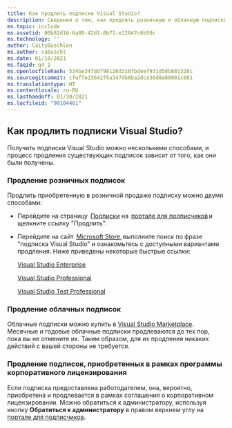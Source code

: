 ```yaml
---
title: Как продлить подписки Visual Studio?
description: Сведения о том, как продлить розничную и облачную подписки и подписку, приобретенную в рамках программы корпоративного лицензирования
ms.topic: include
ms.assetid: 00b82d16-6a80-42d1-8b71-e12047c6b50c
ms.technology: ''
author: CaityBuschlen
ms.author: cabuschl
ms.date: 01/19/2021
ms.faqid: q4_1
ms.openlocfilehash: 534be347dd798126d310fbd4ef931d58b881328c
ms.sourcegitcommit: cfeffe2364275a347db0ba2dce36d8e80001c081
ms.translationtype: HT
ms.contentlocale: ru-RU
ms.lasthandoff: 01/30/2021
ms.locfileid: "99104461"
---
```

## <a name="how-do-i-renew-visual-studio-subscriptions"></a>Как продлить подписки Visual Studio? 

Получить подписки Visual Studio можно несколькими способами, и процесс продления существующих подписок зависит от того, как они были получены.

### <a name="how-to-renew-retail-subscriptions"></a>Продление розничных подписок 

Продлить приобретенную в розничной продаже подписку можно двумя способами: 

- Перейдите на страницу  [Подписки](https://my.visualstudio.com/subscriptions) на  [портале для подписчиков](https://my.visualstudio.com/benefits) и щелкните ссылку "Продлить". 
- Перейдите на сайт  [Microsoft Store](https://www.microsoft.com/store), выполните поиск по фразе "подписка Visual Studio" и ознакомьтесь с доступными вариантами продления. Ниже приведены некоторые быстрые ссылки: 


    [Visual Studio Enterprise](https://www.microsoft.com/p/visual-studio-enterprise-subscription/dg7gmgf0dst4?activetab=pivot%3aoverviewtab) 

    [Visual Studio Professional](https://www.microsoft.com/p/visual-studio-professional-subscription/dg7gmgf0dst3?activetab=pivot%3aoverviewtab)

    [Visual Studio Test Professional](https://www.microsoft.com/p/visual-studio-test-professional-subscription/dg7gmgf0dst6?activetab=pivot%3aoverviewtab) 


### <a name="how-to-renew-cloud-subscriptions"></a>Продление облачных подписок
Облачные подписки можно купить в [Visual Studio Marketplace](https://marketplace.visualstudio.com/).  Месячные и годовые облачные подписки продлеваются до тех пор, пока вы не отмените их. Таким образом, для их продления никаких действий с вашей стороны не требуется.

### <a name="how-to-renew-subscriptions-purchased-through-volume-licensing"></a>Продление подписок, приобретенных в рамках программы корпоративного лицензирования
Если подписка предоставлена работодателем, она, вероятно, приобретена и продлевается в рамках соглашения о корпоративном лицензировании.  Можно обратиться к администратору, используя кнопку **Обратиться к администратору** в правом верхнем углу на [портале для подписчиков](https://my.visualstudio.com/benefits).
